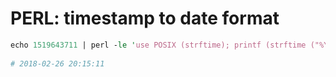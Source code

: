 # PERL: timestamp to date format
```perl
echo 1519643711 | perl -le 'use POSIX (strftime); printf (strftime ("%Y-%m-%d %H:%M:%S", localtime(<STDIN>)))'
  
# 2018-02-26 20:15:11
```
